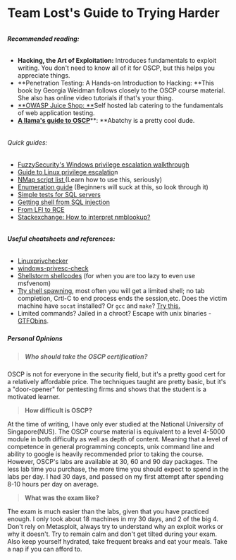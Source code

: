 # Team Lost's Guide to Trying Harder

###### 

###### **Recommended reading:**

* **Hacking, the Art of Exploitation:** Introduces fundamentals to exploit writing. You don't need to know all of it for OSCP, but this helps you appreciate things.
* **Penetration Testing: A Hands-on Introduction to Hacking: **This book by Georgia Weidman follows closely to the OSCP course material. She also has online video tutorials if that's your thing.
* [**OWASP Juice Shop: **](https://github.com/bkimminich/juice-shop)Self hosted lab catering to the fundamentals of web application testing.
* [**A llama's guide to OSCP**](https://legacy.gitbook.com/book/lim1ts/team-lost-essentials/edit#)**: **Abatchy is a pretty cool dude.

###### 

###### Quick guides:

* [FuzzySecurity's Windows privilege escalation walkthrough](http://www.fuzzysecurity.com/tutorials/16.html)
* [Guide to Linux privilege escalatio](https://blog.g0tmi1k.com/2011/08/basic-linux-privilege-escalation/)n
* [NMap script list ](https://nmap.org/nsedoc/)\(Learn how to use this, seriously\)
* [Enumeration guide](http://www.0daysecurity.com/penetration-testing/enumeration.html) \(Beginners will suck at this, so look through it\)
* [Simple tests for SQL servers](https://www.owasp.org/index.php/Testing_for_SQL_Server)
* [Getting shell from SQL injection](http://resources.infosecinstitute.com/anatomy-of-an-attack-gaining-reverse-shell-from-sql-injection/)
* [From LFI to RCE](https://www.exploit-db.com/papers/12992)
* [Stackexchange: How to interpret nmblookup?](https://superuser.com/questions/710304/how-to-interpret-output-of-nmblookup-a)

###### 

###### **Useful cheatsheets and references:**

* [Linuxprivchecker](https://github.com/sleventyeleven/linuxprivchecker/blob/master/linuxprivchecker.py)
* [windows-privesc-check](https://github.com/pentestmonkey/windows-privesc-check)
* [Shellstorm shellcodes](http://shell-storm.org/shellcode/) \(for when you are too lazy to even use msfvenom\)
* [Tty shell spawning](http://netsec.ws/?p=337), most often you will get a limited shell; no tab completion, Crtl-C to end process ends the session,etc. Does the victim machine have `socat` installed? Or `gcc` and `make`? [Try this.](https://github.com/cornerpirate/socat-shell)
* Limited commands? Jailed in a chroot? Escape with unix binaries - [GTFObins](https://gtfobins.github.io/).

##### 

##### Personal Opinions

> ##### **Who should take the OSCP certification?**

OSCP is not for everyone in the security field, but it's a pretty good cert for a relatively affordable price. The techniques taught are pretty basic, but it's a "door-opener" for pentesting firms and shows that the student is a motivated learner.

> **How difficult is OSCP?**

At the time of writing, I have only ever studied at the National University of Singapore\(NUS\). The OSCP course material is equivalent to a level 4-5000 module in both difficulty as well as depth of content. Meaning that a level of competence in general programming concepts, unix command line and ability to google is heavily recommended prior to taking the course. However, OSCP's labs are available at 30, 60 and 90 day packages. The less lab time you purchase, the more time you should expect to spend in the labs per day. I had 30 days, and passed on my first attempt after spending 8-10 hours per day on average.

> **What was the exam like?**

The exam is much easier than the labs, given that you have practiced enough. I only took about 18 machines in my 30 days, and 2 of the big 4. Don't rely on Metasploit, always try to understand why an exploit works or why it doesn't. Try to remain calm and don't get tilted during your exam. Also keep yourself hydrated, take frequent breaks and eat your meals. Take a nap if you can afford to.

